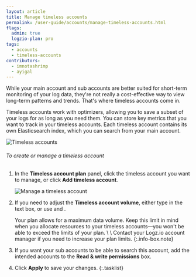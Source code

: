 ```yaml
---
layout: article
title: Manage timeless accounts
permalink: /user-guide/accounts/manage-timeless-accounts.html
flags:
  admin: true
  logzio-plan: pro
tags:
  - accounts
  - timeless-accounts
contributors:
  - imnotashrimp
  - ayigal
---
```


While your main account and sub accounts are better suited for short-term monitoring of your log data, they're not really a cost-effective way to view long-term patterns and trends.
That's where timeless accounts come in.

Timeless accounts work with optimizers, allowing you to save a subset of your logs for as long as you need them.
You can store key metrics that you want to track in your timeless accounts.
Each timeless account contains its own Elasticsearch index, which you can search from your main account.

![Timeless accounts]({{site.baseurl}}/images/accounts/accounts--timeless-accounts.png)

###### To create or manage a timeless account

1.  In the **Timeless account plan** panel, click the timeless account you want to manage, or click **Add timeless account**.

    ![Manage a timeless account]({{site.baseurl}}/images/accounts/accounts--manage-timeless-account.png)

2.  If you need to adjust the **Timeless account volume**, either type in the text box, or use <i class="li li-plus"></i> and <i class="li li-minus"></i>.

      Your plan allows for a maximum data volume.
      Keep this limit in mind when you allocate resources to your timeless accounts—you won't be able to exceed the limits of your plan. \\
      \\
      Contact your Logz.io account manager if you need to increase your plan limits.
      {:.info-box.note}

3.  If you want your sub accounts to be able to search this account, add the intended accounts to the **Read & write permissions** box.

4.  Click **Apply** to save your changes.
{:.tasklist}